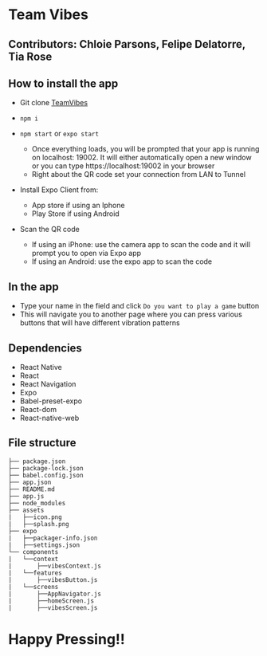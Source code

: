# Team Vibes
## Contributors: Chloie Parsons, Felipe Delatorre, Tia Rose

## How to install the app

* Git clone [TeamVibes](https://github.com/401-advanced-javascript-felipe/context-react-native-app)
* `npm i`
* `npm start` or `expo start`
    * Once everything loads, you will be prompted that your app is running on localhost: 19002. It will either automatically open a new window or you can type https://localhost:19002 in your browser
    * Right about the QR code set your connection from LAN to Tunnel

* Install Expo Client from:
    * App store if using an Iphone
    * Play Store if using Android


* Scan the QR code
    * If using an iPhone: use the camera app to scan the code and it will prompt you to open via Expo app
    * If using an Android: use the expo app to scan the code


## In the app

* Type your name in the field and click `Do you want to play a game` button
* This will navigate you to another page where you can press various buttons that will have different vibration patterns

## Dependencies
* React Native
* React 
* React Navigation
* Expo
* Babel-preset-expo
* React-dom
* React-native-web


## File structure
```
├── package.json
├── package-lock.json
├── babel.config.json
├── app.json
├── README.md
├── app.js
├── node_modules
├── assets
|   ├──icon.png
|   ├──splash.png
├── expo
|   ├──packager-info.json
|   ├──settings.json
└── components
|   └──context
|       ├──vibesContext.js
|   └──features
|       ├──vibesButton.js
|   └──screens
|       ├──AppNavigator.js
|       ├──homeScreen.js
|       ├──vibesScreen.js
```


# Happy Pressing!!